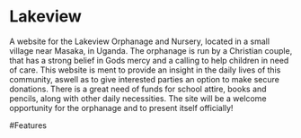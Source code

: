# Lakeview

A website for the Lakeview Orphanage and Nursery, located in a small village near Masaka, in Uganda. The orphanage is run by a Christian couple, 
that has a strong belief in Gods mercy and a calling to help children in need of care.
This website is ment to provide an insight in the daily lives of this community,
aswell as to give interested parties an option to make secure donations.
There is a great need of funds for school attire, books and pencils, along with other daily necessities.
The site will be a welcome opportunity for the orphanage and to present itself officially!

#Features


